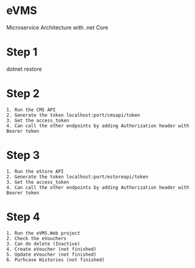 # eVMS
Microservice Architecture with .net Core

# Step 1
dotnet restore
# Step 2
    1. Run the CMS API
    2. Generate the token localhost:port/cmsapi/token
    3. Get the access_token
    4. Can call the other endpoints by adding Authorization header with Bearer token

# Step 3
    1. Run the eStore API
    2. Generate the token localhost:port/estoreapi/token
    3. Get the access_token
    4. Can call the other endpoints by adding Authorization header with Bearer token
# Step 4
    1. Run the eVMS.Web project
    2. Check the eVouchers
    3. Can do delete (Inactive)
    4. Create eVoucher (not finished)
    5. Update eVoucher (not finished)
    6. Purhcase Histories (not finished)
